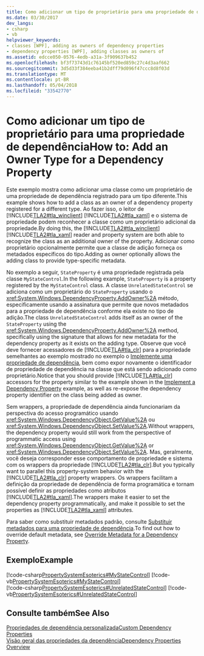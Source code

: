 ```yaml
---
title: Como adicionar um tipo de proprietário para uma propriedade de dependência
ms.date: 03/30/2017
dev_langs:
- csharp
- vb
helpviewer_keywords:
- classes [WPF], adding as owners of dependency properties
- dependency properties [WPF], adding classes as owners of
ms.assetid: edcce050-0576-4edb-a31a-3f909637b452
ms.openlocfilehash: bf3f73743d1c76145bf520ed859c27c4d3aaf662
ms.sourcegitcommit: 3d5d33f384eeba41b2dff79d096f47ccc8d8f03d
ms.translationtype: MT
ms.contentlocale: pt-BR
ms.lasthandoff: 05/04/2018
ms.locfileid: "33542770"
---
```

# <a name="how-to-add-an-owner-type-for-a-dependency-property"></a><span data-ttu-id="0017f-102">Como adicionar um tipo de proprietário para uma propriedade de dependência</span><span class="sxs-lookup"><span data-stu-id="0017f-102">How to: Add an Owner Type for a Dependency Property</span></span>
<span data-ttu-id="0017f-103">Este exemplo mostra como adicionar uma classe como um proprietário de uma propriedade de dependência registrado para um tipo diferente.</span><span class="sxs-lookup"><span data-stu-id="0017f-103">This example shows how to add a class as an owner of a dependency property registered for a different type.</span></span> <span data-ttu-id="0017f-104">Ao fazer isso, o leitor de [!INCLUDE[TLA2#tla_winclient](../../../../includes/tla2sharptla-winclient-md.md)] [!INCLUDE[TLA2#tla_xaml](../../../../includes/tla2sharptla-xaml-md.md)] e o sistema de propriedade podem reconhecer a classe como um proprietário adicional da propriedade.</span><span class="sxs-lookup"><span data-stu-id="0017f-104">By doing this, the [!INCLUDE[TLA2#tla_winclient](../../../../includes/tla2sharptla-winclient-md.md)] [!INCLUDE[TLA2#tla_xaml](../../../../includes/tla2sharptla-xaml-md.md)] reader and property system are both able to recognize the class as an additional owner of the property.</span></span> <span data-ttu-id="0017f-105">Adicionar como proprietário opcionalmente permite que a classe de adição forneça os metadados específicos do tipo.</span><span class="sxs-lookup"><span data-stu-id="0017f-105">Adding as owner optionally allows the adding class to provide type-specific metadata.</span></span>  
  
 <span data-ttu-id="0017f-106">No exemplo a seguir, `StateProperty` é uma propriedade registrada pela classe `MyStateControl`.</span><span class="sxs-lookup"><span data-stu-id="0017f-106">In the following example, `StateProperty` is a property registered by the `MyStateControl` class.</span></span> <span data-ttu-id="0017f-107">A classe `UnrelatedStateControl` se adiciona como um proprietário do `StateProperty` usando o <xref:System.Windows.DependencyProperty.AddOwner%2A> método, especificamente usando a assinatura que permite que novos metadados para a propriedade de dependência conforme ela existe no tipo de adição.</span><span class="sxs-lookup"><span data-stu-id="0017f-107">The class `UnrelatedStateControl` adds itself as an owner of the `StateProperty` using the <xref:System.Windows.DependencyProperty.AddOwner%2A> method, specifically using the signature that allows for new metadata for the dependency property as it exists on the adding type.</span></span> <span data-ttu-id="0017f-108">Observe que você deve fornecer acessadores de [!INCLUDE[TLA#tla_clr](../../../../includes/tlasharptla-clr-md.md)] para a propriedade semelhantes ao exemplo mostrado no exemplo o [Implemente uma propriedade de dependência](../../../../docs/framework/wpf/advanced/how-to-implement-a-dependency-property.md), bem como expor novamente o identificador de propriedade de dependência na classe que está sendo adicionado como proprietário.</span><span class="sxs-lookup"><span data-stu-id="0017f-108">Notice that you should provide [!INCLUDE[TLA#tla_clr](../../../../includes/tlasharptla-clr-md.md)] accessors for the property similar to the example shown in the [Implement a Dependency Property](../../../../docs/framework/wpf/advanced/how-to-implement-a-dependency-property.md) example, as well as re-expose the dependency property identifier on the class being added as owner.</span></span>  
  
 <span data-ttu-id="0017f-109">Sem wrappers, a propriedade de dependência ainda funcionariam da perspectiva do acesso programático usando <xref:System.Windows.DependencyObject.GetValue%2A> ou <xref:System.Windows.DependencyObject.SetValue%2A>.</span><span class="sxs-lookup"><span data-stu-id="0017f-109">Without wrappers, the dependency property would still work from the perspective of programmatic access using <xref:System.Windows.DependencyObject.GetValue%2A> or <xref:System.Windows.DependencyObject.SetValue%2A>.</span></span> <span data-ttu-id="0017f-110">Mas, geralmente, você deseja corresponder esse comportamento de propriedade e sistema com os wrappers da propriedade [!INCLUDE[TLA2#tla_clr](../../../../includes/tla2sharptla-clr-md.md)].</span><span class="sxs-lookup"><span data-stu-id="0017f-110">But you typically want to parallel this property-system behavior with the [!INCLUDE[TLA2#tla_clr](../../../../includes/tla2sharptla-clr-md.md)] property wrappers.</span></span> <span data-ttu-id="0017f-111">Os wrappers facilitam a definição da propriedade de dependência de forma programática e tornam possível definir as propriedades como atributos [!INCLUDE[TLA2#tla_xaml](../../../../includes/tla2sharptla-xaml-md.md)].</span><span class="sxs-lookup"><span data-stu-id="0017f-111">The wrappers make it easier to set the dependency property programmatically, and make it possible to set the properties as [!INCLUDE[TLA2#tla_xaml](../../../../includes/tla2sharptla-xaml-md.md)] attributes.</span></span>  
  
 <span data-ttu-id="0017f-112">Para saber como substituir metadados padrão, consulte [Substituir metadados para uma propriedade de dependência](../../../../docs/framework/wpf/advanced/how-to-override-metadata-for-a-dependency-property.md).</span><span class="sxs-lookup"><span data-stu-id="0017f-112">To find out how to override default metadata, see [Override Metadata for a Dependency Property](../../../../docs/framework/wpf/advanced/how-to-override-metadata-for-a-dependency-property.md).</span></span>  
  
## <a name="example"></a><span data-ttu-id="0017f-113">Exemplo</span><span class="sxs-lookup"><span data-stu-id="0017f-113">Example</span></span>  
 [!code-csharp[PropertySystemEsoterics#MyStateControl](../../../../samples/snippets/csharp/VS_Snippets_Wpf/PropertySystemEsoterics/CSharp/SDKSampleLibrary/class1.cs#mystatecontrol)]
 [!code-vb[PropertySystemEsoterics#MyStateControl](../../../../samples/snippets/visualbasic/VS_Snippets_Wpf/PropertySystemEsoterics/visualbasic/sdksamplelibrary/class1.vb#mystatecontrol)]  
[!code-csharp[PropertySystemEsoterics#UnrelatedStateControl](../../../../samples/snippets/csharp/VS_Snippets_Wpf/PropertySystemEsoterics/CSharp/SDKSampleLibrary/class1.cs#unrelatedstatecontrol)]
[!code-vb[PropertySystemEsoterics#UnrelatedStateControl](../../../../samples/snippets/visualbasic/VS_Snippets_Wpf/PropertySystemEsoterics/visualbasic/sdksamplelibrary/class1.vb#unrelatedstatecontrol)]  
  
## <a name="see-also"></a><span data-ttu-id="0017f-114">Consulte também</span><span class="sxs-lookup"><span data-stu-id="0017f-114">See Also</span></span>  
 [<span data-ttu-id="0017f-115">Propriedades de dependência personalizada</span><span class="sxs-lookup"><span data-stu-id="0017f-115">Custom Dependency Properties</span></span>](../../../../docs/framework/wpf/advanced/custom-dependency-properties.md)  
 [<span data-ttu-id="0017f-116">Visão geral das propriedades da dependência</span><span class="sxs-lookup"><span data-stu-id="0017f-116">Dependency Properties Overview</span></span>](../../../../docs/framework/wpf/advanced/dependency-properties-overview.md)
